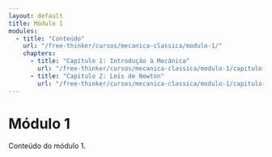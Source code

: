 ```yaml
---
layout: default
title: Módulo 1
modules:
  - title: "Conteúdo"
    url: "/free-thinker/cursos/mecanica-classica/modulo-1/"
    chapters:
      - title: "Capítulo 1: Introdução à Mecânica"
        url: "/free-thinker/cursos/mecanica-classica/modulo-1/capitulo-1"
      - title: "Capítulo 2: Leis de Newton"
        url: "/free-thinker/cursos/mecanica-classica/modulo-1/capitulo-2"
---
```


# Módulo 1

Conteúdo do módulo 1.
